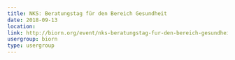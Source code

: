 ```yaml
---
title: NKS: Beratungstag für den Bereich Gesundheit
date: 2018-09-13
location: 
link: http://biorn.org/event/nks-beratungstag-fur-den-bereich-gesundheit/
usergroup: biorn
type: usergroup
---
```


